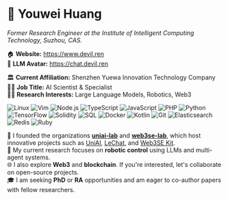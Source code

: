 <!-- @format -->

# 🤗 Youwei Huang

_Former Research Engineer at the Institute of Intelligent Computing Technology, Suzhou, CAS._

🏠 **Website:** <https://www.devil.ren>  
🤖 **LLM Avatar:** <https://chat.devil.ren>

🏛️ **Current Affiliation:** Shenzhen Yuewa Innovation Technology Company  
👨‍💻 **Job Title:** AI Scientist & Specialist  
👨‍🔬 **Research Interests:** Large Language Models, Robotics, Web3

![Linux](https://img.shields.io/badge/-Linux-FCC624?logo=linux&logoColor=black)
![Vim](https://img.shields.io/badge/-Vim-019733?logo=vim)
![Node.js](https://img.shields.io/badge/-Node.js-339933?logo=node.js&logoColor=white)
![TypeScript](https://img.shields.io/badge/-TypeScript-3178C6?logo=typescript&logoColor=white)
![JavaScript](https://img.shields.io/badge/-JavaScript-F7DF1E?logo=javascript&logoColor=black)
![PHP](https://img.shields.io/badge/-PHP-777BB4?logo=php&logoColor=white)
![Python](https://img.shields.io/badge/-Python-3776AB?logo=python&logoColor=white)
![TensorFlow](https://img.shields.io/badge/-TensorFlow-FF6F00?logo=tensorflow&logoColor=white)
![Solidity](https://img.shields.io/badge/-Solidity-363636?logo=solidity)
![SQL](https://img.shields.io/badge/-SQL-4479A1?logo=postgresql&logoColor=white)
![Docker](https://img.shields.io/badge/-Docker-2496ED?logo=docker&logoColor=white)
![Kotlin](https://img.shields.io/badge/-Kotlin-0095D5?logo=kotlin&logoColor=white)
![Git](https://img.shields.io/badge/-Git-F05032?logo=git&logoColor=white)
![Elasticsearch](https://img.shields.io/badge/-Elasticsearch-005571?logo=elasticsearch)
![Redis](https://img.shields.io/badge/-Redis-DC382D?logo=redis&logoColor=white)
![Ruby](https://img.shields.io/badge/-Ruby-CC342D?logo=ruby&logoColor=white)

💼 I founded the organizations **[uniai-lab](https://github.com/uniai-lab)** and **[web3se-lab](https://github.com/web3se-lab)**, which host innovative projects such as [UniAI](https://github.com/uniai-lab/uniai), [LeChat](https://github.com/uniai-lab/lechat-pro), and [Web3SE Kit](https://github.com/web3se-lab/web3-sekit).  
🔬 My current research focuses on **robotic control** using LLMs and multi-agent systems.  
🌐 I also explore **Web3** and **blockchain**. If you're interested, let's collaborate on open-source projects.  
🎓 I am seeking **PhD** or **RA** opportunities and am eager to co-author papers with fellow researchers.

<!--
![Top Langs](https://github-readme-stats.vercel.app/api/top-langs/?username=devilyouwei&layout=compact&theme=tokyonight)

![Devilyouwei's GitHub stats](https://github-readme-stats.vercel.app/api?username=devilyouwei&show_icons=true&theme=tokyonight)

[![trophy](https://github-profile-trophy.vercel.app/?username=devilyouwei&theme=gruvbox)](https://github.com/devilyouwei)
-->
